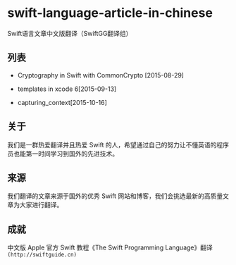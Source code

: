 # swift-language-article-in-chinese
Swift语言文章中文版翻译（SwiftGG翻译组）

## 列表

* Cryptography in Swift with CommonCrypto [2015-08-29]

* templates in xcode 6[2015-09-13]

* capturing_context[2015-10-16]

## 关于

我们是一群热爱翻译并且热爱 Swift 的人，希望通过自己的努力让不懂英语的程序员也能第一时间学习到国外的先进技术。

## 来源

我们翻译的文章来源于国外的优秀 Swift 网站和博客，我们会挑选最新的高质量文章为大家进行翻译。

## 成就

 中文版 Apple 官方 Swift 教程《The Swift Programming Language》翻译
`(http://swiftguide.cn)`
